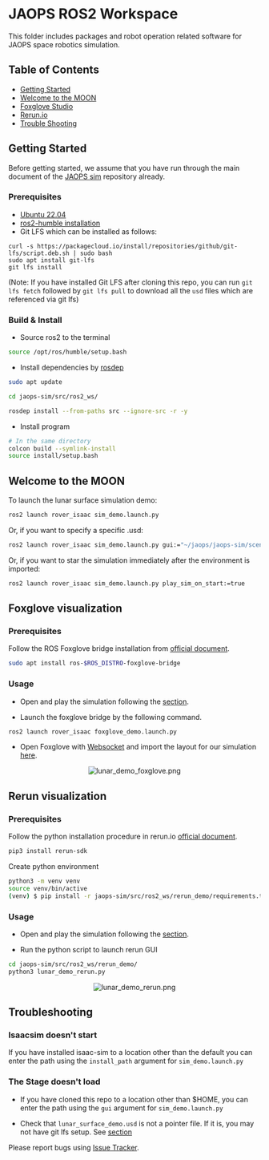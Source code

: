 # JAOPS ROS2 Workspace
This folder includes packages and robot operation related software for JAOPS space robotics simulation.

<!-- ------------------------------------------------------ -->

## Table of Contents
* [Getting Started](#getting-started)
* [Welcome to the MOON](#welcome-to-the-moon)
* [Foxglove Studio](#foxglove-visualization)
* [Rerun.io](#rerun-visualization)
* [Trouble Shooting](#trouble-shooting)

<!-- ------------------------------------------------------ -->

## Getting Started
Before getting started, we assume that you have run through the main document of the [JAOPS sim](https://github.com/jaops-space/jaops-sim/blob/main/README.md) repository already.

### Prerequisites
* [Ubuntu 22.04](https://ubuntu.com/tutorials/install-ubuntu-desktop#1-overview)
* [ros2-humble installation](https://docs.ros.org/en/humble/Installation/Alternatives/Ubuntu-Development-Setup.html)
* Git LFS which can be installed as follows:
```
curl -s https://packagecloud.io/install/repositories/github/git-lfs/script.deb.sh | sudo bash
sudo apt install git-lfs
git lfs install
```

(Note: If you have installed Git LFS after cloning this repo, you can run `git lfs fetch` followed by `git lfs pull` to download all the `usd` files which are referenced via git lfs)

### Build & Install
* Source ros2 to the terminal

```bash
source /opt/ros/humble/setup.bash
```

* Install dependencies by [rosdep](https://docs.ros.org/en/humble/Tutorials/Intermediate/Rosdep.html)

```bash
sudo apt update

cd jaops-sim/src/ros2_ws/

rosdep install --from-paths src --ignore-src -r -y
```

* Install program

```bash
# In the same directory
colcon build --symlink-install
source install/setup.bash
```

<!-- ------------------------------------------------------ -->

## Welcome to the MOON
To launch the lunar surface simulation demo:
```bash
ros2 launch rover_isaac sim_demo.launch.py
```
Or, if you want to specify a specific .usd:
```bash
ros2 launch rover_isaac sim_demo.launch.py gui:="~/jaops/jaops-sim/scenes/lunar_surface_demo_ros2.usd"
```
Or, if you want to star the simulation immediately after the environment is imported:
```bash
ros2 launch rover_isaac sim_demo.launch.py play_sim_on_start:=true
```
<!-- ------------------------------------------------------ -->

## Foxglove visualization
### Prerequisites
Follow the ROS Foxglove bridge installation from [official document](https://docs.foxglove.dev/docs/connecting-to-data/ros-foxglove-bridge/).

```bash
sudo apt install ros-$ROS_DISTRO-foxglove-bridge
```

### Usage
* Open and play the simulation following the [section](#welcome-to-the-moon).

* Launch the foxglove bridge by the following command.

```bash
ros2 launch rover_isaac foxglove_demo.launch.py
```
* Open Foxglove with [Websocket](https://docs.foxglove.dev/docs/connecting-to-data/frameworks/ros2/#foxglove-websocket) and import the layout for our simulation [here](https://github.com/jaops-space/jaops-sim/blob/dev/foxglove_rerun_integration/src/ros2_ws/demo_foxglove/foxglove_layout/pragyaan.json).

<p align="center">
  <img src="../../images/lunar_demo_foxglove.png" alt="lunar_demo_foxglove.png">
</p>

<!-- ------------------------------------------------------ -->

## Rerun visualization
### Prerequisites
Follow the python installation procedure in rerun.io [official document](https://rerun.io/docs/getting-started/quick-start/python).

```bash
pip3 install rerun-sdk
```

Create python environment
```bash
python3 -m venv venv
source venv/bin/active
(venv) $ pip install -r jaops-sim/src/ros2_ws/rerun_demo/requirements.txt
```

### Usage
* Open and play the simulation following the [section](#welcome-to-the-moon).

* Run the python script to launch rerun GUI
```bash
cd jaops-sim/src/ros2_ws/rerun_demo/
python3 lunar_demo_rerun.py
```

<p align="center">
  <img src="../../images/lunar_demo_rerun.png" alt="lunar_demo_rerun.png">
</p>

<!-- ------------------------------------------------------ -->

## Troubleshooting

### Isaacsim doesn't start

If you have installed isaac-sim to a location other than the default you can enter the path using the `install_path` argument for `sim_demo.launch.py`

### The Stage doesn't load

* If you have cloned this repo to a location other than $HOME, you can enter the path using the `gui` argument for `sim_demo.launch.py`

* Check that `lunar_surface_demo.usd` is not a pointer file. If it is, you may not have git lfs setup. See [section](#getting-started)

Please report bugs using [Issue Tracker](https://github.com/jaops-space/jaops-sim/issues).

